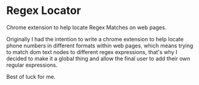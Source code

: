 # Regex Locator
Chrome extension to help locate Regex Matches on web pages.

Originally I had the intention to write a chrome extension to help locate phone numbers in different formats within web pages, which means trying to match dom text nodes to different regex expressions, that's why I decided to make it a global thing and allow the final user to add their own regular expressions.

Best of luck for me.
